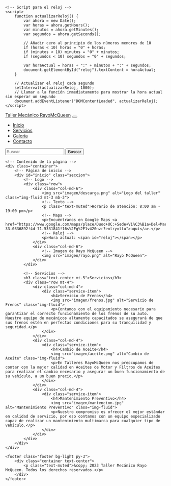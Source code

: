 <!DOCTYPE html>
<html lang="es">
<head>
    <meta charset="UTF-8">
    <meta name="viewport" content="width=device-width, initial-scale=1.0">
    <title>Taller Mecánico MCQueen</title>
    <!-- Enlaces a archivos CSS -->
    <link href="https://maxcdn.bootstrapcdn.com/bootstrap/4.5.2/css/bootstrap.min.css" rel="stylesheet">
    <!-- Enlaces a archivos JS -->
    <script src="https://ajax.googleapis.com/ajax/libs/jquery/3.5.1/jquery.min.js"></script>
    <script src="https://cdnjs.cloudflare.com/ajax/libs/popper.js/1.16.0/umd/popper.min.js"></script>
    <script src="https://maxcdn.bootstrapcdn.com/bootstrap/4.5.2/js/bootstrap.min.js"></script>
    <!-- Estilos personalizados -->
    <link rel="stylesheet" href="styles.css">

    <!-- Script para el reloj -->
    <script>
        function actualizarReloj() {
            var ahora = new Date();
            var horas = ahora.getHours();
            var minutos = ahora.getMinutes();
            var segundos = ahora.getSeconds();

            // Añadir cero al principio de los números menores de 10
            if (horas < 10) horas = "0" + horas;
            if (minutos < 10) minutos = "0" + minutos;
            if (segundos < 10) segundos = "0" + segundos;

            var horaActual = horas + ":" + minutos + ":" + segundos;
            document.getElementById("reloj").textContent = horaActual;
        }

        // Actualizar el reloj cada segundo
        setInterval(actualizarReloj, 1000);
        // Llamar a la función inmediatamente para mostrar la hora actual sin esperar un segundo
        document.addEventListener("DOMContentLoaded", actualizarReloj);
    </script>
</head>
<body>
    <!-- Navbar -->
    <nav class="navbar navbar-expand-lg navbar-light bg-light">
        <a class="navbar-brand" href="#" onclick="mostrarSeccion('inicio')">Taller Mecánico RayoMcQueen</a>
        <!-- Botón de navbar -->
        <button class="navbar-toggler" type="button" data-toggle="collapse" data-target="#navbarSupportedContent" aria-controls="navbarSupportedContent" aria-expanded="false" aria-label="Toggle navigation">
            <span class="navbar-toggler-icon"></span>
        </button>
        <div class="collapse navbar-collapse" id="navbarSupportedContent">
            <ul class="navbar-nav mr-auto">
                <li class="nav-item active">
                    <a class="nav-link" href="#" onclick="mostrarSeccion('inicio')">Inicio</a>
                </li>
                <li class="nav-item">
                    <a class="nav-link" href="#" onclick="mostrarSeccion('servicios')">Servicios</a>
                </li>
                <li class="nav-item">
                    <a class="nav-link" href="#" onclick="mostrarSeccion('galeria')">Galería</a>
                </li>
                <li class="nav-item">
                    <a class="nav-link" href="#" onclick="mostrarSeccion('contacto')">Contacto</a>
                </li>
            </ul>
            <!-- Formulario de búsqueda -->
            <form class="form-inline my-2 my-lg-0">
                <input class="form-control mr-sm-2" type="search" placeholder="Buscar" aria-label="Buscar">
                <button class="btn btn-outline-success my-2 my-sm-0" type="submit">Buscar</button>
            </form>
        </div>
    </nav>

    <!-- Contenido de la página -->
    <div class="container">
        <!-- Página de inicio -->
        <div id="inicio" class="seccion">
            <!-- Logo -->
            <div class="row">
                <div class="col-md-6">
                    <img src="imagen/descarga.png" alt="Logo del taller" class="img-fluid mt-3 mb-3">
                    <!-- Texto -->
                    <p class="text-muted">Horario de atención: 8:00 am - 19:00 pm</p>
                    <!-- Mapa -->
                    <p>Encuéntranos en Google Maps <a href="https://www.google.com/maps/place/Duoc+UC:+Sede+Vi%C3%B1a+Del+Mar/@-33.0336846,-71.5377975,17z/data=!3m1!4b1!4m6!3m5!1s0x9689de64d74fd4af:0x8004f381e9055a38!8m2!3d-33.0336892!4d-71.5331841!16s%2Fg%2F1v420nzr?entry=ttu">aquí</a>.</p>
                    <!-- Reloj -->
                    <p>Hora actual: <span id="reloj"></span></p>
                </div>
                <div class="col-md-6">
                    <!-- Imagen de Rayo McQueen -->
                    <img src="imagen/rayo.png" alt="Rayo McQueen">
                </div>
            </div>

            <!-- Servicios -->
            <h3 class="text-center mt-5">Servicios</h3>
            <div class="row mt-4">
                <div class="col-md-4">
                    <div class="service-item">
                        <h4>Servicio de Frenos</h4>
                        <img src="imagen/frenos.jpg" alt="Servicio de Frenos" class="img-fluid">
                        <p>Contamos con el equipamiento necesario para garantizar el correcto funcionamiento de los frenos de su auto. Nuestro equipo de mecánicos altamente capacitados se asegurará de que sus frenos estén en perfectas condiciones para su tranquilidad y seguridad.</p>
                    </div>
                </div>
                <div class="col-md-4">
                    <div class="service-item">
                        <h4>Cambio de Aceite</h4>
                        <img src="imagen/aceite.png" alt="Cambio de Aceite" class="img-fluid">
                        <p>En Talleres RayoMcQueen nos preocupamos de contar con la mejor calidad en Aceites de Motor y Filtros de Aceites para realizar el cambio necesario y asegurar un buen funcionamiento de su vehículo, a un buen precio.</p>
                    </div>
                </div>
                <div class="col-md-4">
                    <div class="service-item">
                        <h4>Mantenimiento Preventivo</h4>
                        <img src="imagen/mantencion.jpg" alt="Mantenimiento Preventivo" class="img-fluid">
                        <p>Nuestro compromiso es ofrecer el mejor estándar en calidad de servicio, por eso contamos con un equipo especializado capaz de realizar un mantenimiento multimarca para cualquier tipo de vehículo.</p>
                    </div>
                </div>
            </div>
        </div>
    </div>

    <footer class="footer bg-light py-3">
        <div class="container text-center">
            <p class="text-muted">&copy; 2023 Taller Mecánico Rayo McQueen. Todos los derechos reservados.</p>
        </div>
    </footer>
</body>
</html>
